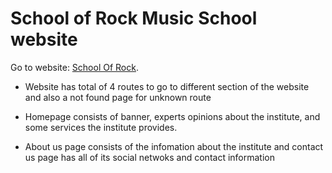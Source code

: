 # School of Rock Music School website

Go to website: [School Of Rock](https://eshad-school-of-rock-music-school.netlify.app/gu).

* Website has total of 4 routes to go to different section of the website and also a not found page for unknown route

* Homepage consists of  banner, experts opinions about the institute, and some services the institute provides.

* About us page consists of the infomation about the institute and contact us page has all of its social netwoks and contact information
